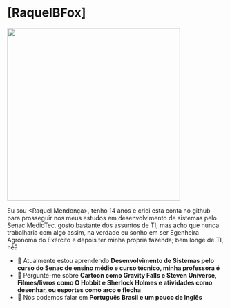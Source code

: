 # [RaquelBFox] 
<img src="https://media1.tenor.com/m/zKFmUDxsLnsAAAAC/coffee-cat.gif" width="400px">

Eu sou <Raquel Mendonça>, tenho 14 anos e criei esta conta no github para prosseguir nos meus estudos em desenvolvimento de sistemas pelo Senac MedioTec. gosto bastante dos assuntos de TI, mas acho que nunca trabalharia com algo assim, na verdade eu sonho em ser Egenheira Agrônoma do Exército e depois ter minha propria fazenda; bem longe de TI, né?

- 🚀 Atualmente estou aprendendo <strong>Desenvolvimento de Sistemas pelo curso do Senac de ensino médio e curso técnico, minha professora é </strong> 
- 💬 Pergunte-me sobre <strong>Cartoon como Gravity Falls e Steven Universe, Filmes/livros como O Hobbit e Sherlock Holmes e atividades como desenhar, ou esportes como arco e flecha</strong>
- 📣 Nós podemos falar em <strong>Português Brasil e um pouco de Inglês</strong>

